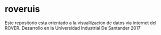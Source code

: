# roveruis

Este repositorio esta orientado a la visualilzacion de datos via internet del ROVER.
Desarrollo en la Universidad Industrial De Santander 2017
